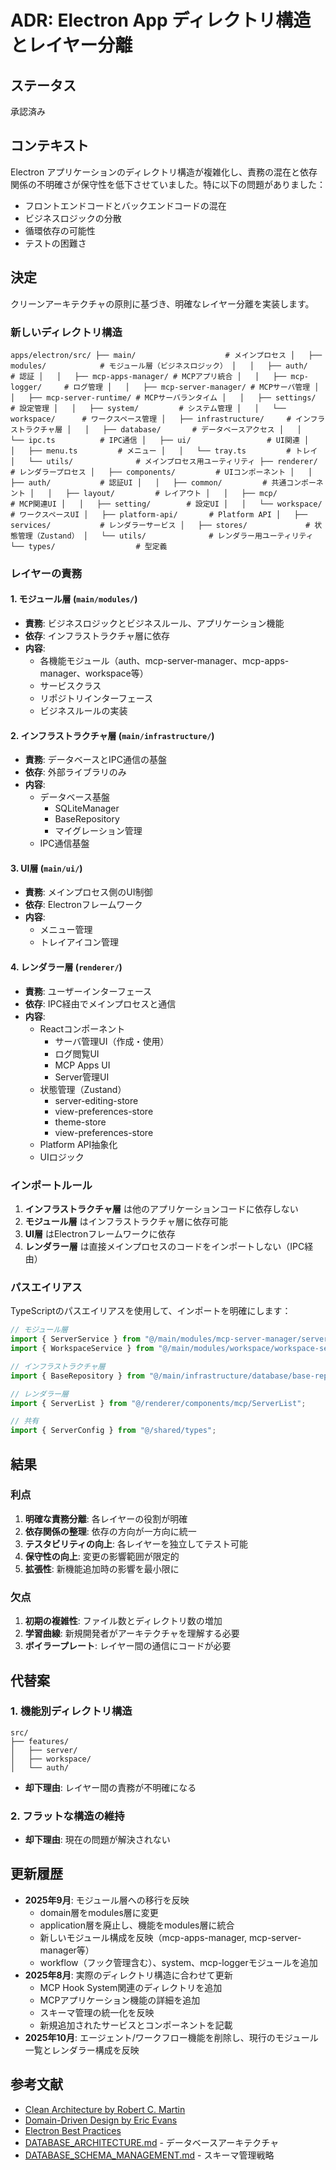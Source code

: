 # ADR: Electron App ディレクトリ構造とレイヤー分離

## ステータス
承認済み

## コンテキスト
Electron アプリケーションのディレクトリ構造が複雑化し、責務の混在と依存関係の不明確さが保守性を低下させていました。特に以下の問題がありました：

- フロントエンドコードとバックエンドコードの混在
- ビジネスロジックの分散
- 循環依存の可能性
- テストの困難さ

## 決定
クリーンアーキテクチャの原則に基づき、明確なレイヤー分離を実装します。

### 新しいディレクトリ構造

`
apps/electron/src/
├── main/                    # メインプロセス
│   ├── modules/            # モジュール層（ビジネスロジック）
│   │   ├── auth/           # 認証
│   │   ├── mcp-apps-manager/ # MCPアプリ統合
│   │   ├── mcp-logger/     # ログ管理
│   │   ├── mcp-server-manager/ # MCPサーバ管理
│   │   ├── mcp-server-runtime/ # MCPサーバランタイム
│   │   ├── settings/       # 設定管理
│   │   ├── system/         # システム管理
│   │   └── workspace/      # ワークスペース管理
│   ├── infrastructure/     # インフラストラクチャ層
│   │   ├── database/       # データベースアクセス
│   │   └── ipc.ts          # IPC通信
│   ├── ui/                 # UI関連
│   │   ├── menu.ts         # メニュー
│   │   └── tray.ts         # トレイ
│   └── utils/              # メインプロセス用ユーティリティ
├── renderer/               # レンダラープロセス
│   ├── components/         # UIコンポーネント
│   │   ├── auth/           # 認証UI
│   │   ├── common/         # 共通コンポーネント
│   │   ├── layout/         # レイアウト
│   │   ├── mcp/            # MCP関連UI
│   │   ├── setting/        # 設定UI
│   │   └── workspace/      # ワークスペースUI
│   ├── platform-api/       # Platform API
│   ├── services/           # レンダラーサービス
│   ├── stores/             # 状態管理（Zustand）
│   └── utils/              # レンダラー用ユーティリティ
└── types/                  # 型定義
`


### レイヤーの責務

#### 1. モジュール層 (`main/modules/`)
- **責務**: ビジネスロジックとビジネスルール、アプリケーション機能
- **依存**: インフラストラクチャ層に依存
- **内容**: 
  - 各機能モジュール（auth、mcp-server-manager、mcp-apps-manager、workspace等）
  - サービスクラス
  - リポジトリインターフェース
  - ビジネスルールの実装

#### 2. インフラストラクチャ層 (`main/infrastructure/`)
- **責務**: データベースとIPC通信の基盤
- **依存**: 外部ライブラリのみ
- **内容**:
  - データベース基盤
    - SQLiteManager
    - BaseRepository
    - マイグレーション管理
  - IPC通信基盤

#### 3. UI層 (`main/ui/`)
- **責務**: メインプロセス側のUI制御
- **依存**: Electronフレームワーク
- **内容**:
  - メニュー管理
  - トレイアイコン管理

#### 4. レンダラー層 (`renderer/`)
- **責務**: ユーザーインターフェース
- **依存**: IPC経由でメインプロセスと通信
- **内容**:
  - Reactコンポーネント
    - サーバ管理UI（作成・使用）
    - ログ閲覧UI
    - MCP Apps UI
    - Server管理UI
  - 状態管理（Zustand）
    - server-editing-store
    - view-preferences-store
    - theme-store
    - view-preferences-store
  - Platform API抽象化
  - UIロジック

### インポートルール

1. **インフラストラクチャ層** は他のアプリケーションコードに依存しない
2. **モジュール層** はインフラストラクチャ層に依存可能
3. **UI層** はElectronフレームワークに依存
4. **レンダラー層** は直接メインプロセスのコードをインポートしない（IPC経由）

### パスエイリアス

TypeScriptのパスエイリアスを使用して、インポートを明確にします：

```typescript
// モジュール層
import { ServerService } from "@/main/modules/mcp-server-manager/server-service";
import { WorkspaceService } from "@/main/modules/workspace/workspace-service";

// インフラストラクチャ層
import { BaseRepository } from "@/main/infrastructure/database/base-repository";

// レンダラー層
import { ServerList } from "@/renderer/components/mcp/ServerList";

// 共有
import { ServerConfig } from "@/shared/types";
```

## 結果

### 利点
1. **明確な責務分離**: 各レイヤーの役割が明確
2. **依存関係の整理**: 依存の方向が一方向に統一
3. **テスタビリティの向上**: 各レイヤーを独立してテスト可能
4. **保守性の向上**: 変更の影響範囲が限定的
5. **拡張性**: 新機能追加時の影響を最小限に

### 欠点
1. **初期の複雑性**: ファイル数とディレクトリ数の増加
2. **学習曲線**: 新規開発者がアーキテクチャを理解する必要
3. **ボイラープレート**: レイヤー間の通信にコードが必要

## 代替案

### 1. 機能別ディレクトリ構造
```
src/
├── features/
│   ├── server/
│   ├── workspace/
│   └── auth/
```
- **却下理由**: レイヤー間の責務が不明確になる

### 2. フラットな構造の維持
- **却下理由**: 現在の問題が解決されない

## 更新履歴
- **2025年9月**: モジュール層への移行を反映
  - domain層をmodules層に変更
  - application層を廃止し、機能をmodules層に統合
  - 新しいモジュール構成を反映（mcp-apps-manager, mcp-server-manager等）
  - workflow（フック管理含む）、system、mcp-loggerモジュールを追加
- **2025年8月**: 実際のディレクトリ構造に合わせて更新
  - MCP Hook System関連のディレクトリを追加
  - MCPアプリケーション機能の詳細を追加
  - スキーマ管理の統一化を反映
  - 新規追加されたサービスとコンポーネントを記載
- **2025年10月**: エージェント/ワークフロー機能を削除し、現行のモジュール一覧とレンダラー構成を反映

## 参考文献
- [Clean Architecture by Robert C. Martin](https://blog.cleancoder.com/uncle-bob/2012/08/13/the-clean-architecture.html)
- [Domain-Driven Design by Eric Evans](https://www.domainlanguage.com/ddd/)
- [Electron Best Practices](https://www.electronjs.org/docs/latest/tutorial/security)
- [DATABASE_ARCHITECTURE.md](./database/DATABASE_ARCHITECTURE.md) - データベースアーキテクチャ
- [DATABASE_SCHEMA_MANAGEMENT.md](./database/DATABASE_SCHEMA_MANAGEMENT.md) - スキーマ管理戦略
